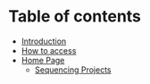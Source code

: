# Table of contents

* [Introduction](README.md)
* [How to access](how-to-access.md)
* [Home Page](home-page/README.md)
  * [Sequencing Projects](home-page/sequencing-projects.md)
